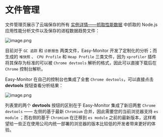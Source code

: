 # 文件管理

文件管理页展示了云端保存的所有 [实例详情——抓取性能数据](https://www.yuque.com/hyj1991/easy-monitor/instance#Q3s8x) 中抓取的 Node.js 应用性能分析文件以及保存的进程数据趋势文件：

![image.png](https://cdn.nlark.com/yuque/0/2020/png/155185/1591276441085-7bceb27f-a734-49f6-a739-53c7a7279c9a.png#align=left&display=inline&height=869&margin=%5Bobject%20Object%5D&name=image.png&originHeight=1738&originWidth=3618&size=575150&status=done&style=shadow&width=1809)

目前对于 `GC 追踪` 和 `诊断报告` 两类文件，Easy-Monitor 开发了定制化的分析；而生成的 `堆快照` 、 `CPU Profile` 和 `Heap Profile` 三类文件，因为 `xprofiler` 插件将其保存为标准的可以被 `Chrome devtools` 解析的格式，因此可以直接下载后在 `Chrome` 控制台解析。


Easy-Monitor 在自己的控制台也集成了全套 `Chrome devtools`，可以直接点击 **devtools** 按钮查看分析结果：

![image.png](https://cdn.nlark.com/yuque/0/2020/png/155185/1591276712033-118dd42f-4e88-41d5-97d5-72e308434fad.png#align=left&display=inline&height=582&margin=%5Bobject%20Object%5D&name=image.png&originHeight=1164&originWidth=3618&size=371712&status=done&style=shadow&width=1809)

列表里的两个 **devtools** 按钮的区别在于 Easy-Monitor 集成了新旧两套 `Chrome devtools` —— 左侧的基于最新 `Chromium` 合并，因此需要您的当前浏览器支持 `es module` ；而右侧的基于 `Chromium` 在迁移到 `es module` 之前的最新版本，这样希望给一些正在使用公司内统一部署的浏览器的版本比较低的开发者带来更好的体验。
